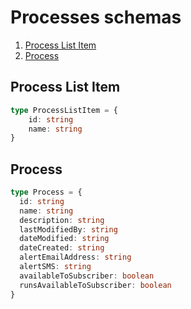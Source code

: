 # Processes schemas

1. [Process List Item](#process-list-item)
2. [Process](#process)

## Process List Item

```typescript
type ProcessListItem = {
    id: string
    name: string
}
```

## Process

```typescript
type Process = {
  id: string
  name: string
  description: string
  lastModifiedBy: string
  dateModified: string
  dateCreated: string
  alertEmailAddress: string
  alertSMS: string
  availableToSubscriber: boolean
  runsAvailableToSubscriber: boolean
}
```